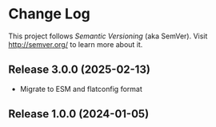 # Change Log

This project follows _Semantic Versioning_ (aka SemVer). Visit http://semver.org/ to learn more about it.

## Release 3.0.0 (2025-02-13)

- Migrate to ESM and flatconfig format

## Release 1.0.0 (2024-01-05)
